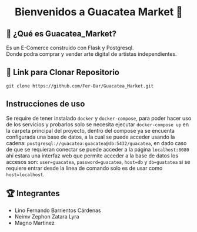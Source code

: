 <h1 align="center">Bienvenidos a Guacatea Market 🛒</h1>

## 🥑 ¿Qué es Guacatea_Market?
<p>
  Es un E-Comerce construído con Flask y Postgresql.<br>
  Donde podra comprar y vender arte digital de artistas independientes.
</p>

## 📂 Link para Clonar Repositorio  
```  
git clone https://github.com/Fer-Bar/Guacatea_Market.git  
```

## Instrucciones de uso

Se require de tener instalado `docker` y `docker-compose`, para poder hacer uso de los servicios y probarlos solo se necesita ejecutar `docker-compose up` en la carpeta principal del proyecto, dentro del compose ya se encuenta configurada una base de datos, a la cual se puede acceder usando la cadena: `postgresql://guacatea:guacatea@db:5432/guacatea`, en dado caso de que se requieran conectar se puede acceder a la página `localhost:8080` ahí estara una interfaz web que permite acceder a la base de datos los accesos son: `user=guacatea`, `password=guacatea`, `host=db` y `db=guatatea` si se requiere entrar desde la linea de comando solo es de usar como `host=localhost`.


## 🏆 Integrantes 
- Lino Fernando Barrientos Cárdenas
- Neimv Zephon Zatara Lyra
- Magno Martinez

